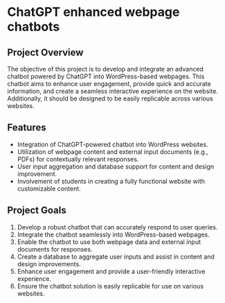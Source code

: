 # ChatGPT enhanced webpage chatbots

## Project Overview

The objective of this project is to develop and integrate an advanced chatbot powered by ChatGPT into WordPress-based webpages. This chatbot aims to enhance user engagement, provide quick and accurate information, and create a seamless interactive experience on the website. Additionally, it should be designed to be easily replicable across various websites.

## Features

- Integration of ChatGPT-powered chatbot into WordPress websites.
- Utilization of webpage content and external input documents (e.g., PDFs) for contextually relevant responses.
- User input aggregation and database support for content and design improvement.
- Involvement of students in creating a fully functional website with customizable content.

## Project Goals

1. Develop a robust chatbot that can accurately respond to user queries.
2. Integrate the chatbot seamlessly into WordPress-based webpages.
3. Enable the chatbot to use both webpage data and external input documents for responses.
4. Create a database to aggregate user inputs and assist in content and design improvements.
5. Enhance user engagement and provide a user-friendly interactive experience.
6. Ensure the chatbot solution is easily replicable for use on various websites.
